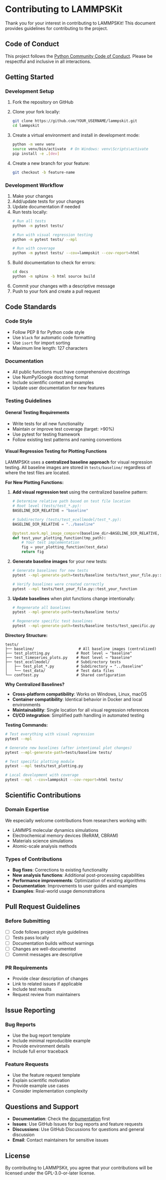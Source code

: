 # Contributing to LAMMPSKit

Thank you for your interest in contributing to LAMMPSKit! This document provides guidelines for contributing to the project.

## Code of Conduct

This project follows the [Python Community Code of Conduct](https://www.python.org/psf/conduct/). Please be respectful and inclusive in all interactions.

## Getting Started

### Development Setup

1. Fork the repository on GitHub
2. Clone your fork locally:
   ```bash
   git clone https://github.com/YOUR_USERNAME/lammpskit.git
   cd lammpskit
   ```

3. Create a virtual environment and install in development mode:
   ```bash
   python -m venv venv
   source venv/bin/activate  # On Windows: venv\Scripts\activate
   pip install -e .[dev]
   ```

4. Create a new branch for your feature:
   ```bash
   git checkout -b feature-name
   ```

### Development Workflow

1. Make your changes
2. Add/update tests for your changes
3. Update documentation if needed
4. Run tests locally:
   ```bash
   # Run all tests
   python -m pytest tests/
   
   # Run with visual regression testing
   python -m pytest tests/ --mpl
   
   # Run with coverage
   python -m pytest tests/ --cov=lammpskit --cov-report=html
   ```
5. Build documentation to check for errors:
   ```bash
   cd docs
   python -m sphinx -b html source build
   ```
6. Commit your changes with a descriptive message
7. Push to your fork and create a pull request

## Code Standards

### Code Style
- Follow PEP 8 for Python code style
- Use `black` for automatic code formatting
- Use `isort` for import sorting
- Maximum line length: 127 characters

### Documentation
- All public functions must have comprehensive docstrings
- Use NumPy/Google docstring format
- Include scientific context and examples
- Update user documentation for new features

### Testing Guidelines

#### General Testing Requirements
- Write tests for all new functionality
- Maintain or improve test coverage (target: >90%)
- Use pytest for testing framework
- Follow existing test patterns and naming conventions

#### Visual Regression Testing for Plotting Functions

LAMMPSKit uses a **centralized baseline approach** for visual regression testing. All baseline images are stored in `tests/baseline/` regardless of where the test files are located.

**For New Plotting Functions:**

1. **Add visual regression test** using the centralized baseline pattern:
   ```python
   # Determine relative path based on test file location
   # Root level (tests/test_*.py): 
   BASELINE_DIR_RELATIVE = "baseline"
   
   # Subdirectory (tests/test_ecellmodel/test_*.py):
   BASELINE_DIR_RELATIVE = "../baseline"
   
   @pytest.mark.mpl_image_compare(baseline_dir=BASELINE_DIR_RELATIVE, remove_text=True)
   def test_your_plotting_function(tmp_path):
       # Your test implementation
       fig = your_plotting_function(test_data)
       return fig
   ```

2. **Generate baseline images** for your new tests:
   ```bash
   # Generate baselines for new tests
   pytest --mpl-generate-path=tests/baseline tests/test_your_file.py::test_your_function
   
   # Verify baselines were created correctly
   pytest --mpl tests/test_your_file.py::test_your_function
   ```

3. **Update baselines** when plot functions change intentionally:
   ```bash
   # Regenerate all baselines
   pytest --mpl-generate-path=tests/baseline tests/
   
   # Regenerate specific test baselines
   pytest --mpl-generate-path=tests/baseline tests/test_specific.py
   ```

**Directory Structure:**
```
tests/
├── baseline/                    # All baseline images (centralized)
├── test_plotting.py            # Root level → "baseline"
├── test_timeseries_plots.py    # Root level → "baseline" 
├── test_ecellmodel/            # Subdirectory tests
│   ├── test_plot_*.py          # Subdirectory → "../baseline"
│   └── test_data/              # Test data files
└── conftest.py                 # Shared configuration
```

**Why Centralized Baselines?**
- **Cross-platform compatibility**: Works on Windows, Linux, macOS
- **Container compatibility**: Identical behavior in Docker and local environments
- **Maintainability**: Single location for all visual regression references
- **CI/CD integration**: Simplified path handling in automated testing

**Testing Commands:**
```bash
# Test everything with visual regression
pytest --mpl

# Generate new baselines (after intentional plot changes)
pytest --mpl-generate-path=tests/baseline tests/

# Test specific plotting module
pytest --mpl tests/test_plotting.py

# Local development with coverage
pytest --mpl --cov=lammpskit --cov-report=html tests/
```

## Scientific Contributions

### Domain Expertise
We especially welcome contributions from researchers working with:
- LAMMPS molecular dynamics simulations
- Electrochemical memory devices (ReRAM, CBRAM)
- Materials science simulations
- Atomic-scale analysis methods

### Types of Contributions
- **Bug fixes**: Corrections to existing functionality
- **New analysis functions**: Additional post-processing capabilities
- **Performance improvements**: Optimization of existing algorithms
- **Documentation**: Improvements to user guides and examples
- **Examples**: Real-world usage demonstrations

## Pull Request Guidelines

### Before Submitting
- [ ] Code follows project style guidelines
- [ ] Tests pass locally
- [ ] Documentation builds without warnings
- [ ] Changes are well-documented
- [ ] Commit messages are descriptive

### PR Requirements
- Provide clear description of changes
- Link to related issues if applicable
- Include test results
- Request review from maintainers

## Issue Reporting

### Bug Reports
- Use the bug report template
- Include minimal reproducible example
- Provide environment details
- Include full error traceback

### Feature Requests
- Use the feature request template
- Explain scientific motivation
- Provide example use cases
- Consider implementation complexity

## Questions and Support

- **Documentation**: Check the [documentation](https://lammpskit.readthedocs.io/en/latest/) first
- **Issues**: Use GitHub Issues for bug reports and feature requests
- **Discussions**: Use GitHub Discussions for questions and general discussion
- **Email**: Contact maintainers for sensitive issues

## License

By contributing to LAMMPSKit, you agree that your contributions will be licensed under the GPL-3.0-or-later license.

